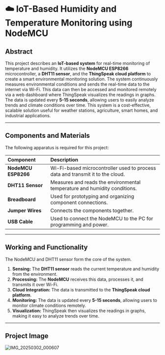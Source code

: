# ☁️ IoT-Based Humidity and Temperature Monitoring using NodeMCU

## Abstract

This project describes an **IoT-based system** for real-time monitoring of temperature and humidity. It utilizes the **NodeMCU ESP8266** microcontroller, a **DHT11 sensor**, and the **ThingSpeak cloud platform** to create a smart environmental monitoring solution. The system continuously measures environmental conditions and sends the real-time data to the internet via Wi-Fi. This data can then be accessed and monitored remotely via a web dashboard where ThingSpeak visualizes the readings in graphs. The data is updated every **5-15 seconds**, allowing users to easily analyze trends and climate conditions over time. This system is a cost-effective, scalable solution useful for weather stations, agriculture, smart homes, and industrial applications.

---

## Components and Materials

The following apparatus is required for this project:

| Component | Description |
| :--- | :--- |
| **NodeMCU ESP8266** | Wi-Fi-based microcontroller used to process data and transmit it to the cloud. |
| **DHT11 Sensor** | Measures and reads the environmental temperature and humidity conditions. |
| **Breadboard** | Used for prototyping and organizing component connections. |
| **Jumper Wires** | Connects the components together. |
| **USB Cable** | Used to connect the NodeMCU to the PC for programming and power. |


---

## Working and Functionality

The NodeMCU and DHT11 sensor form the core of the system.

1.  **Sensing:** The **DHT11 sensor** reads the current temperature and humidity from the environment.
2.  **Processing:** The **NodeMCU** receives this data, processes it, and transmits it over Wi-Fi.
3.  **Cloud Integration:** The data is transmitted to the **ThingSpeak cloud platform**.
4.  **Monitoring:** The data is updated every **5-15 seconds**, allowing users to monitor climate conditions remotely.
5.  **Visualization:** ThingSpeak then visualizes the readings in graphs, making it easy to analyze trends over time.

---

## Project Image

![IMG_20250302_000607](https://github.com/user-attachments/assets/ae64ad83-9bae-4406-bff2-98076cae1525)
